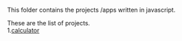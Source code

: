 This folder contains the projects /apps written in 
javascript.

These are the list of projects.<br>
1.[calculator](https://vamshiraghav.github.io/jsprojects/)
